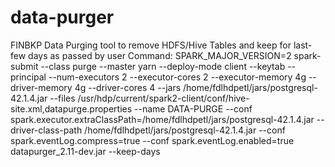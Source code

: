 # data-purger
FINBKP Data Purging tool to remove HDFS/Hive Tables and keep for last-few days as passed by user
Command:
SPARK_MAJOR_VERSION=2 spark-submit --class purge --master yarn --deploy-mode client --keytab <path to keytab file> --principal <keytab principal> --num-executors 2 --executor-cores 2 --executor-memory 4g --driver-memory 4g --driver-cores 4 --jars /home/fdlhdpetl/jars/postgresql-42.1.4.jar --files /usr/hdp/current/spark2-client/conf/hive-site.xml,datapurge.properties --name DATA-PURGE --conf spark.executor.extraClassPath=/home/fdlhdpetl/jars/postgresql-42.1.4.jar --driver-class-path /home/fdlhdpetl/jars/postgresql-42.1.4.jar  --conf spark.eventLog.compress=true --conf spark.eventLog.enabled=true datapurger_2.11-dev.jar --keep-days <number of days to keep data for>
